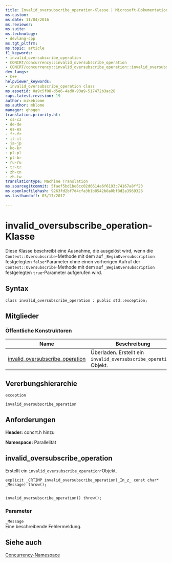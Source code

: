 ```yaml
---
title: Invalid_oversubscribe_operation-Klasse | Microsoft-Dokumentation
ms.custom: 
ms.date: 11/04/2016
ms.reviewer: 
ms.suite: 
ms.technology:
- devlang-cpp
ms.tgt_pltfrm: 
ms.topic: article
f1_keywords:
- invalid_oversubscribe_operation
- CONCRT/concurrency::invalid_oversubscribe_operation
- CONCRT/concurrency::invalid_oversubscribe_operation::invalid_oversubscribe_operation
dev_langs:
- C++
helpviewer_keywords:
- invalid_oversubscribe_operation class
ms.assetid: 0a9c5f08-d5e6-4ad0-90a9-517472b3ac28
caps.latest.revision: 19
author: mikeblome
ms.author: mblome
manager: ghogen
translation.priority.ht:
- cs-cz
- de-de
- es-es
- fr-fr
- it-it
- ja-jp
- ko-kr
- pl-pl
- pt-br
- ru-ru
- tr-tr
- zh-cn
- zh-tw
translationtype: Machine Translation
ms.sourcegitcommit: 5faef5bd1be6cc02d6614a6f6193c74167a8ff23
ms.openlocfilehash: 9263fd2bf7d4cfa3b1b8542b8a0bf8d2a3969326
ms.lasthandoff: 03/17/2017

---
```

# <a name="invalidoversubscribeoperation-class"></a>invalid_oversubscribe_operation-Klasse
Diese Klasse beschreibt eine Ausnahme, die ausgelöst wird, wenn die `Context::Oversubscribe`-Methode mit dem auf `_BeginOversubscription` festgelegten `false`-Parameter ohne einen vorherigen Aufruf der `Context::Oversubscribe`-Methode mit dem auf `_BeginOversubscription` festgelegten `true`-Parameter aufgerufen wird.  
  
## <a name="syntax"></a>Syntax  
  
```  
class invalid_oversubscribe_operation : public std::exception;  
```  
  
## <a name="members"></a>Mitglieder  
  
### <a name="public-constructors"></a>Öffentliche Konstruktoren  
  
|Name|Beschreibung|  
|----------|-----------------|  
|[invalid_oversubscribe_operation](#ctor)|Überladen. Erstellt ein `invalid_oversubscribe_operation`-Objekt.|  
  
## <a name="inheritance-hierarchy"></a>Vererbungshierarchie  
 `exception`  
  
 `invalid_oversubscribe_operation`  
  
## <a name="requirements"></a>Anforderungen  
 **Header:** concrt.h hinzu  
  
 **Namespace:** Parallelität  
  
##  <a name="ctor"></a>invalid_oversubscribe_operation 

 Erstellt ein `invalid_oversubscribe_operation`-Objekt.  
  
```  
explicit _CRTIMP invalid_oversubscribe_operation(_In_z_ const char* _Message) throw();

 
invalid_oversubscribe_operation() throw();
```  
  
### <a name="parameters"></a>Parameter  
 `_Message`  
 Eine beschreibende Fehlermeldung.  
  
## <a name="see-also"></a>Siehe auch  
 [Concurrency-Namespace](concurrency-namespace.md)

